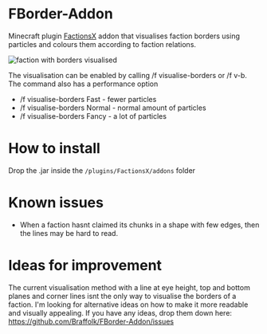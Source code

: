 # FBorder-Addon
Minecraft plugin [FactionsX](https://www.spigotmc.org/resources/factionsx.83459/) addon that visualises faction borders using particles and colours them according to faction relations.

![faction with borders visualised](https://i.imgur.com/5i72ii2.png "Example faction")

The visualisation can be enabled by calling /f visualise-borders or /f v-b. The command also has a performance option

- /f visualise-borders Fast - fewer particles
- /f visualise-borders Normal - normal amount of particles
- /f visualise-borders Fancy - a lot of particles

# How to install
Drop the .jar inside the `/plugins/FactionsX/addons` folder

# Known issues
- When a faction hasnt claimed its chunks in a shape with few edges, then the lines may be hard to read. 

# Ideas for improvement
The current visualisation method with a line at eye height, top and bottom planes and corner lines isnt the only way to visualise the borders of a faction. I'm looking for alternative ideas on how to make it more readable and visually appealing. If you have any ideas, drop them down here: https://github.com/Braffolk/FBorder-Addon/issues
